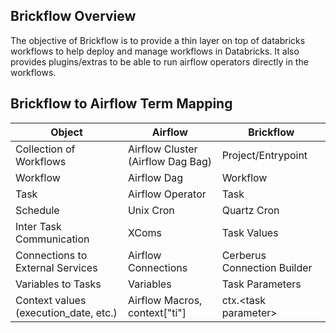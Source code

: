 ## Brickflow Overview

The objective of Brickflow is to provide a thin layer on top of databricks workflows to help deploy 
and manage workflows in Databricks. It also provides plugins/extras to be able to run airflow 
operators directly in the workflows.

## Brickflow to Airflow Term Mapping

| Object                                | Airflow                           | Brickflow                  |
|---------------------------------------|-----------------------------------|----------------------------|
| Collection of Workflows               | Airflow Cluster (Airflow Dag Bag) | Project/Entrypoint         |
| Workflow                              | Airflow Dag                       | Workflow                   |
| Task                                  | Airflow Operator                  | Task                       |
| Schedule                              | Unix Cron                         | Quartz Cron                |
| Inter Task Communication              | XComs                             | Task Values                |
| Connections to External Services      | Airflow Connections               | Cerberus Connection Builder|
| Variables to Tasks                    | Variables                         | Task Parameters            |
| Context values (execution_date, etc.) | Airflow Macros, context["ti"]     | ctx.<task parameter\>      |
